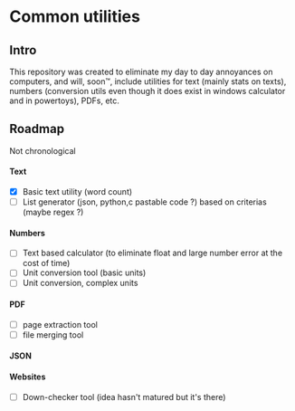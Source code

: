 # Common utilities
## Intro
This repository was created to eliminate my day to day annoyances on computers, and will, soon™, include utilities for text (mainly stats on texts), numbers (conversion utils even though it does exist in windows calculator and in powertoys), PDFs, etc.

## Roadmap
Not chronological

#### Text
- [x] Basic text utility (word count)
- [ ] List generator (json, python,c pastable code ?) based on criterias (maybe regex ?)

#### Numbers
- [ ] Text based calculator (to eliminate float and large number error at the cost of time)
- [ ] Unit conversion tool (basic units)
- [ ] Unit conversion, complex units

#### PDF
- [ ] page extraction tool
- [ ] file merging tool

#### JSON

#### Websites
- [ ] Down-checker tool (idea hasn't matured but it's there)
